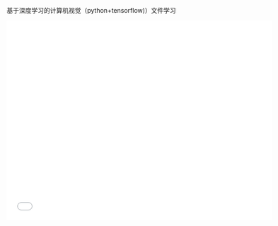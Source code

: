 基于深度学习的计算机视觉（python+tensorflow)）文件学习
<iframe width="600"  height="450" src="//player.bilibili.com/player.html?aid=68011599&cid=117883023&page=1" scrolling="no"  frameborder="no"  allowfullscreen="true"> </iframe>
